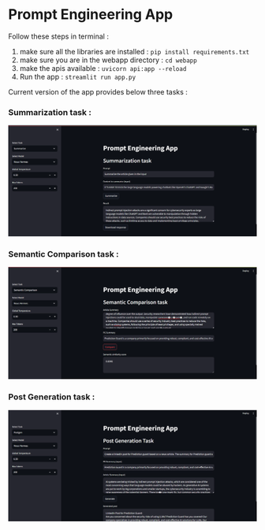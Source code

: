 # Prompt Engineering App

Follow these steps in terminal :
1. make sure all the libraries are installed : `pip install requirements.txt`
2. make sure you are in the webapp directory : `cd webapp`
3. make the apis available : `uvicorn api:app --reload`
4. Run the app : `streamlit run app.py`

Current version of the app provides below three tasks :

### Summarization task :
![alt text](<summarization.png>)

### Semantic Comparison task :
![alt text](<comparison.png>)

### Post Generation task :
![alt text](<postgen.png>)